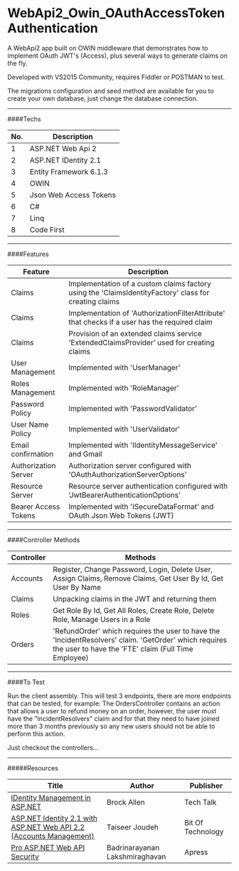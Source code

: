 # WebApi2_Owin_OAuthAccessTokenAuthentication
A WebApi2 app built on OWIN middleware that demonstrates how to implement OAuth JWT's (Access), plus several ways to generate claims on the fly.

Developed with VS2015 Community, requires Fiddler or POSTMAN to test. 

The migrations configuration and seed method are available for you to create your own database, just change the database connection.

---
####Techs

| No.        | Description  |
| -----------|-------------|
| 1 | ASP.NET Web Api 2 |
| 2 | ASP.NET IDentity 2.1 |
| 3 | Entity Framework 6.1.3 |
| 4 | OWIN |
| 5 | Json Web Access Tokens |
| 6 | C# |
| 7 | Linq |
| 8 | Code First |

---

####Features

|Feature| Description  |
|-------|--------------|
|Claims | Implementation of a custom claims factory using the 'ClaimsIdentityFactory' class for creating claims |
|Claims | Implementation of 'AuthorizationFilterAttribute' that checks if a user has the required claim |
|Claims | Provision of an extended claims service 'ExtendedClaimsProvider' used for creating claims |
|User Management| Implemented with 'UserManager'|
|Roles Management| Implemented with 'RoleManager'|
|Password Policy| Implemented with 'PasswordValidator'|
|User Name Policy | Implemented with 'UserValidator'|
|Email confirmation| Implemented with 'IIdentityMessageService' and Gmail|
|Authorization Server| Authorization server configured with 'OAuthAuthorizationServerOptions' |
|Resource Server| Resource server authentication configured with 'JwtBearerAuthenticationOptions' |
|Bearer Access Tokens| Implemented with 'ISecureDataFormat' and OAuth Json Web Tokens (JWT) |

---

####Controller Methods

|Controller|Methods|
|----------|-------|
|Accounts|Register, Change Password, Login, Delete User, Assign Claims, Remove Claims, Get User By Id, Get User By Name |
|Claims| Unpacking claims in the JWT and returning them |
|Roles| Get Role By Id, Get All Roles, Create Role, Delete Role, Manage Users in a Role|
|Orders| 'RefundOrder' which requires the user to have the 'IncidentResolvers' claim. 'GetOrder' which requires the user to have the 'FTE' claim (Full Time Employee)|

---

####To Test

Run the client assembly. This will test 3 endpoints, there are more endpoints that can be tested, for example: The OrdersController contains an action that allows a user to refund money on an order, however, the user must have the "IncidentResolvers" claim and for that they need to have joined more than 3 months previously so any new users should not be able to perform this action.

Just checkout the controllers...

---

#####Resources

| Title  | Author | Publisher |
| -----------|-------------|-----------|
| [IDentity Management in ASP.NET](https://www.youtube.com/watch?v=A8Cfc62xdMo) | Brock Allen |Tech Talk|
| [ASP.NET Identity 2.1 with ASP.NET Web API 2.2 (Accounts Management)](http://bitoftech.net/2015/01/21/asp-net-identity-2-with-asp-net-web-api-2-accounts-management/) | Taiseer Joudeh| Bit Of Technology |
| [Pro ASP.NET Web API Security](http://www.apress.com/9781430257820) | Badrinarayanan Lakshmiraghavan |Apress|



